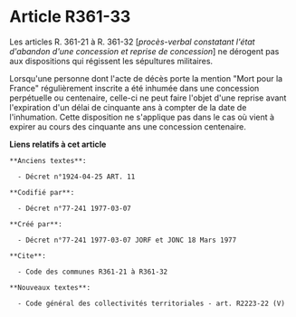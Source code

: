 # Article R361-33

Les articles R. 361-21 à R. 361-32 [*procès-verbal constatant l'état d'abandon d'une concession et reprise de concession*] ne
dérogent pas aux dispositions qui régissent les sépultures militaires.

Lorsqu'une personne  dont l'acte de décès porte la mention "Mort pour la France" régulièrement inscrite a été inhumée dans
une concession perpétuelle ou centenaire, celle-ci ne peut faire l'objet d'une reprise avant l'expiration d'un délai de
cinquante ans à compter de la date de l'inhumation. Cette disposition ne s'applique pas dans le cas où vient à expirer au
cours des cinquante ans une concession centenaire.

**Liens relatifs à cet article**

	**Anciens textes**:

	  - Décret n°1924-04-25 ART. 11

	**Codifié par**:

	  - Décret n°77-241 1977-03-07

	**Créé par**:

	  - Décret n°77-241 1977-03-07 JORF et JONC 18 Mars 1977

	**Cite**:

	  - Code des communes R361-21 à R361-32

	**Nouveaux textes**:

	  - Code général des collectivités territoriales - art. R2223-22 (V)

